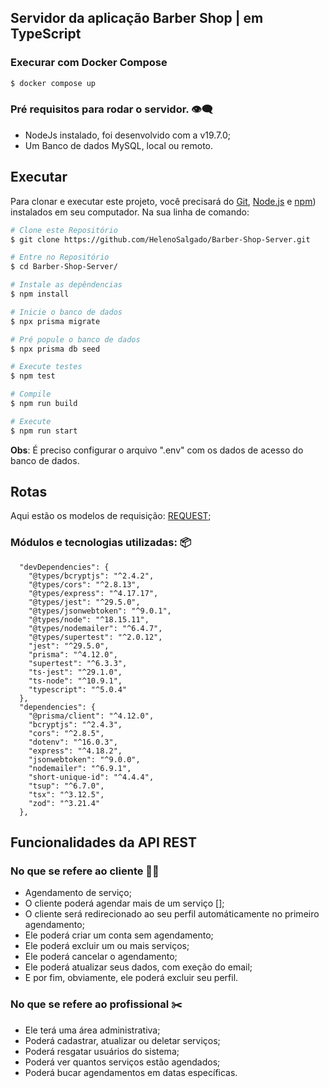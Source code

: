 ## Servidor da aplicação Barber Shop | em TypeScript

### Execurar com Docker Compose
```bash
$ docker compose up
```

### Pré requisitos para rodar o servidor. 👁️‍🗨️

- NodeJs instalado, foi desenvolvido com a v19.7.0;
- Um Banco de dados MySQL, local ou remoto.

## Executar

Para clonar e executar este projeto, você precisará do [Git](https://git-scm.com), [Node.js](https://nodejs.org/en/download/) e [npm](https://npmjs.com)) instalados em seu computador. Na sua linha de comando:

```bash
# Clone este Repositório
$ git clone https://github.com/HelenoSalgado/Barber-Shop-Server.git

# Entre no Repositório
$ cd Barber-Shop-Server/

# Instale as depêndencias
$ npm install

# Inicie o banco de dados
$ npx prisma migrate

# Pré popule o banco de dados
$ npx prisma db seed

# Execute testes
$ npm test

# Compile
$ npm run build

# Execute
$ npm run start
```
**Obs**: É preciso configurar o arquivo ".env" com os dados de acesso do banco de dados.
## Rotas

Aqui estão os modelos de requisição:
[REQUEST](./REQUEST.md);

### Módulos e tecnologias utilizadas: 📦

```
  "devDependencies": {
    "@types/bcryptjs": "^2.4.2",
    "@types/cors": "^2.8.13",
    "@types/express": "^4.17.17",
    "@types/jest": "^29.5.0",
    "@types/jsonwebtoken": "^9.0.1",
    "@types/node": "^18.15.11",
    "@types/nodemailer": "^6.4.7",
    "@types/supertest": "^2.0.12",
    "jest": "^29.5.0",
    "prisma": "^4.12.0",
    "supertest": "^6.3.3",
    "ts-jest": "^29.1.0",
    "ts-node": "^10.9.1",
    "typescript": "^5.0.4"
  },
  "dependencies": {
    "@prisma/client": "^4.12.0",
    "bcryptjs": "^2.4.3",
    "cors": "^2.8.5",
    "dotenv": "^16.0.3",
    "express": "^4.18.2",
    "jsonwebtoken": "^9.0.0",
    "nodemailer": "^6.9.1",
    "short-unique-id": "^4.4.4",
    "tsup": "^6.7.0",
    "tsx": "^3.12.5",
    "zod": "^3.21.4"
  },
  ```

## Funcionalidades da API REST

### No que se refere ao cliente 🧔🏽

+ Agendamento de serviço;
+ O cliente poderá agendar mais de um serviço [];
+ O cliente será redirecionado ao seu perfil automáticamente no primeiro agendamento;
+ Ele poderá criar um conta sem agendamento;
+ Ele poderá excluir um ou mais serviços;
+ Ele poderá cancelar o agendamento;
+ Ele poderá atualizar seus dados, com exeção do email;
+ E por fim, obviamente, ele poderá excluir seu perfil.

### No que se refere ao profissional ✂️

+ Ele terá uma área administrativa;
+ Poderá cadastrar, atualizar ou deletar serviços;
+ Poderá resgatar usuários do sistema;
+ Poderá ver quantos serviços estão agendados;
+ Poderá bucar agendamentos em datas específicas.
